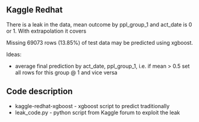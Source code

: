 ## Kaggle Redhat

There is a leak in the data, mean outcome by ppl_group_1 and act_date is 0 or 1. With extrapolation it covers 

Missing 69073 rows (13.85%) of test data may be predicted using xgboost.

Ideas:
- average final prediction by act_date, ppl_group_1, i.e. if mean > 0.5 set all rows for this group @ 1 and vice versa

## Code description
* kaggle-redhat-xgboost - xgboost script to predict traditionally
* leak_code.py - python script from Kaggle forum to exploit the leak
